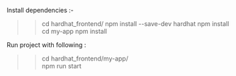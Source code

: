 Install dependencies :- 
>> cd hardhat_frontend/
>> npm install --save-dev hardhat
>> npm install
>> cd my-app
>> npm install 

Run project with following :
>> cd hardhat_frontend/my-app/    
>> npm run start
